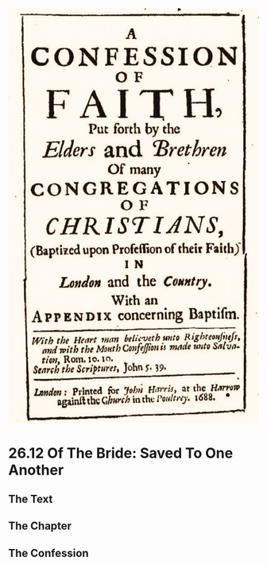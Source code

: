 <img class="intro-right" src="art-1689.png">

# 26.12 Of The Bride: Saved To One Another

## The Text

## The Chapter

## The Confession

